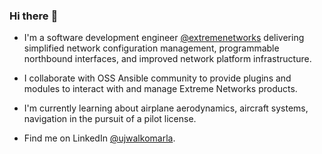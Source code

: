 ### Hi there :wave:

- I'm a software development engineer [@extremenetworks](https://github.com/extremenetworks) delivering simplified network configuration management, programmable northbound interfaces, and improved network platform infrastructure.

- I collaborate with OSS Ansible community to provide plugins and modules to interact with and manage Extreme Networks products.

- I'm currently learning about airplane aerodynamics, aircraft systems, navigation in the pursuit of a pilot license.

- Find me on LinkedIn [@ujwalkomarla](https://www.linkedin.com/in/ujwalkomarla/).

### 
<!--
**ujwalkomarla/ujwalkomarla** is a ✨ _special_ ✨ repository because its `README.md` (this file) appears on your GitHub profile.

Here are some ideas to get you started:

- 🔭 I’m currently working on ...
- 🌱 I’m currently learning ...
- 👯 I’m looking to collaborate on ...
- 🤔 I’m looking for help with ...
- 💬 Ask me about ...
- 📫 How to reach me: ...
- 😄 Pronouns: ...
- ⚡ Fun fact: ...
-->
